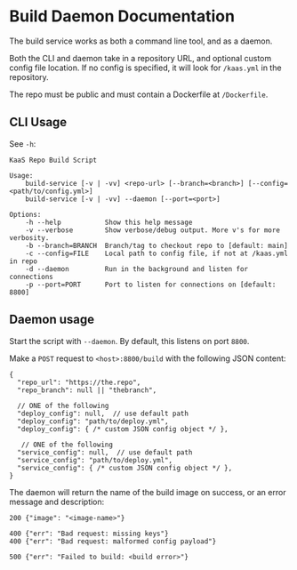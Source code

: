 # Build Daemon Documentation

The build service works as both a command line tool, and as a daemon.

Both the CLI and daemon take in a repository URL, and optional custom config
file location. If no config is specified, it will look for `/kaas.yml` in the
repository.

The repo must be public and must contain a Dockerfile at `/Dockerfile`.

## CLI Usage

See `-h`:

```
KaaS Repo Build Script

Usage:
    build-service [-v | -vv] <repo-url> [--branch=<branch>] [--config=<path/to/config.yml>]
    build-service [-v | -vv] --daemon [--port=<port>]

Options:
    -h --help           Show this help message
    -v --verbose        Show verbose/debug output. More v's for more verbosity.
    -b --branch=BRANCH  Branch/tag to checkout repo to [default: main]
    -c --config=FILE    Local path to config file, if not at /kaas.yml in repo
    -d --daemon         Run in the background and listen for connections
    -p --port=PORT      Port to listen for connections on [default: 8800]
```

## Daemon usage

Start the script with `--daemon`. By default, this listens on port `8800`.

Make a `POST` request to `<host>:8800/build` with the following JSON content:

```jsonc
{
  "repo_url": "https://the.repo",
  "repo_branch": null || "thebranch",

  // ONE of the following
  "deploy_config": null,  // use default path
  "deploy_config": "path/to/deploy.yml",
  "deploy_config": { /* custom JSON config object */ },
  
   // ONE of the following
  "service_config": null,  // use default path
  "service_config": "path/to/deploy.yml",
  "service_config": { /* custom JSON config object */ },
}
```

The daemon will return the name of the build image on success, or an error
message and description:

```jsonc
200 {"image": "<image-name>"}

400 {"err": "Bad request: missing keys"}
400 {"err": "Bad request: malformed config payload"}

500 {"err": "Failed to build: <build error>"}
```

